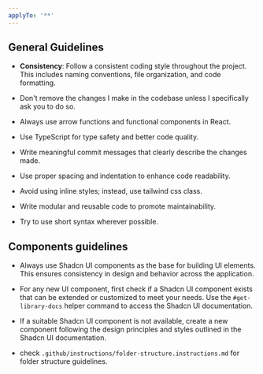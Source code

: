```yaml
---
applyTo: '**'
---
```


## General Guidelines

- **Consistency**: Follow a consistent coding style throughout the project. This includes naming conventions, file organization, and code formatting.

- Don't remove the changes I make in the codebase unless I specifically ask you to do so.

- Always use arrow functions and functional components in React.
- Use TypeScript for type safety and better code quality.
- Write meaningful commit messages that clearly describe the changes made.

- Use proper spacing and indentation to enhance code readability.
- Avoid using inline styles; instead, use tailwind css class.
- Write modular and reusable code to promote maintainability.
- Try to use short syntax wherever possible.

## Components guidelines

- Always use Shadcn UI components as the base for building UI elements. This ensures consistency in design and behavior across the application.

- For any new UI component, first check if a Shadcn UI component exists that can be extended or customized to meet your needs. Use the `#get-library-docs` helper command to access the Shadcn UI documentation.

- If a suitable Shadcn UI component is not available, create a new component following the design principles and styles outlined in the Shadcn UI documentation.

- check `.github/instructions/folder-structure.instructions.md` for folder structure guidelines.

